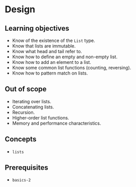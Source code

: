 # Design

## Learning objectives

- Know of the existence of the `List` type.
- Know that lists are immutable.
- Know what head and tail refer to.
- Know how to define an empty and non-empty list.
- Know how to add an element to a list.
- Know some common list functions (counting, reversing).
- Know how to pattern match on lists.

## Out of scope

- Iterating over lists.
- Concatenating lists.
- Recursion.
- Higher-order list functions.
- Memory and performance characteristics.

## Concepts

- `lists`

## Prerequisites

- `basics-2`
